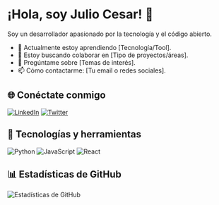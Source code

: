 # ¡Hola, soy Julio Cesar! 👋

Soy un desarrollador apasionado por la tecnología y el código abierto.

- 🌱 Actualmente estoy aprendiendo [Tecnología/Tool].
- 👯 Estoy buscando colaborar en [Tipo de proyectos/áreas].
- 💬 Pregúntame sobre [Temas de interés].
- 📫 Cómo contactarme: [Tu email o redes sociales].

## 🌐 Conéctate conmigo
[![LinkedIn](https://img.shields.io/badge/LinkedIn-0077B5?style=for-the-badge&logo=linkedin&logoColor=white)](https://www.linkedin.com/in/tu-usuario) [![Twitter](https://img.shields.io/badge/Twitter-1DA1F2?style=for-the-badge&logo=twitter&logoColor=white)](https://twitter.com/tu-usuario)

## 🚀 Tecnologías y herramientas
![Python](https://img.shields.io/badge/Python-3776AB?style=for-the-badge&logo=python&logoColor=white) ![JavaScript](https://img.shields.io/badge/JavaScript-F7DF1E?style=for-the-badge&logo=javascript&logoColor=black) ![React](https://img.shields.io/badge/React-20232A?style=for-the-badge&logo=react&logoColor=61DAFB)

## 📊 Estadísticas de GitHub
![Estadísticas de GitHub](https://github-readme-stats.vercel.app/api?username=tu-usuario&show_icons=true&theme=radical)
